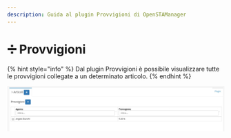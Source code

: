 ```yaml
---
description: Guida al plugin Provvigioni di OpenSTAManager
---
```


# ➗ Provvigioni

{% hint style="info" %}
Dal plugin Provvigioni è possibile visualizzare tutte le provvigioni collegate a un determinato articolo.
{% endhint %}

![](<../../../../../.gitbook/assets/image (92).png>)
